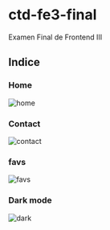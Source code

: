 # ctd-fe3-final

Examen Final de Frontend III

## Indice

### Home
![home](https://user-images.githubusercontent.com/26255765/230700486-bd72e70a-9072-4296-afc6-ba56ea33d93a.png)

### Contact
![contact](https://user-images.githubusercontent.com/26255765/230700519-f2c34ff8-bf13-4034-be8a-8a686d602f10.png)

### favs
![favs](https://user-images.githubusercontent.com/26255765/230700493-a598e1c3-c03a-4b3f-8290-6bca64353dcf.png)

### Dark mode
![dark](https://user-images.githubusercontent.com/26255765/230700571-6ec7d230-9a83-4567-837a-6152bb156b66.png)
